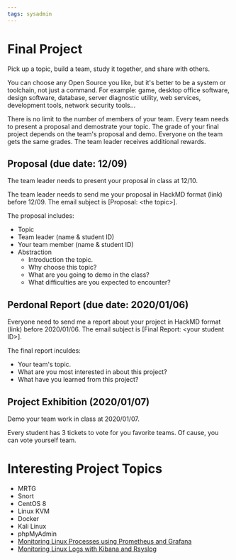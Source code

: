 ```yaml
---
tags: sysadmin
---
```


# Final Project 
Pick up a topic, build a team, study it together, and share with others.

You can choose any Open Source you like, but it's better to be a system or toolchain, not just a command. For example: game, desktop office software, design software, database, server diagnostic utility, web services, development tools, network security tools...

There is no limit to the number of members of your team. Every team needs to present a proposal and demostrate your topic.
The grade of your final project depends on the team's proposal and demo. Everyone on the team gets the same grades. The team leader receives additional rewards.

## Proposal (due date: 12/09)
The team leader needs to present your proposal in class at 12/10.

The team leader needs to send me your proposal in HackMD format (link) before 12/09. The email subject is [Proposal: \<the topic\>]. 

The proposal includes:
- Topic
- Team leader (name & student ID)
- Your team member (name & student ID)
- Abstraction
  - Introduction the topic.
  - Why choose this topic?
  - What are you going to demo in the class?
  - What difficulties are you expected to encounter?

## Perdonal Report (due date: 2020/01/06)
Everyone need to send me a report about your project in HackMD format (link) before 2020/01/06. The email subject is [Final Report: \<your student ID\>].

The final report inculdes:
- Your team's topic.
- What are you most interested in about this project?
- What have you learned from this project?

## Project Exhibition (2020/01/07)
Demo your team work in class at 2020/01/07.

Every student has 3 tickets to vote for you favorite teams. Of cause, you can vote yourself team.

# Interesting Project Topics
- MRTG
- Snort
- CentOS 8
- Linux KVM
- Docker
- Kali Linux
- phpMyAdmin
- [Monitoring Linux Processes using Prometheus and Grafana](https://devconnected.com/monitoring-linux-processes-using-prometheus-and-grafana/)
- [Monitoring Linux Logs with Kibana and Rsyslog](https://devconnected.com/monitoring-linux-logs-with-kibana-and-rsyslog/)